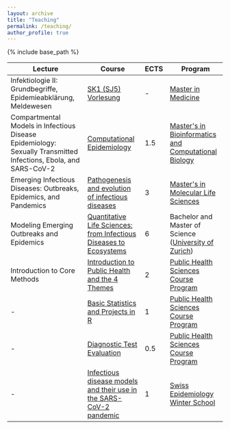 ```yaml
---
layout: archive
title: "Teaching"
permalink: /teaching/
author_profile: true
---
```


{% include base_path %}

Lecture | Course | ECTS | Program
------- | ------ | ---- | -------
Infektiologie II: Grundbegriffe, Epidemieabklärung, Meldewesen | [SK1 (SJ5) Vorlesung](https://www.ksl.unibe.ch/KSL/kurzansicht?4&stammNr=451204&semester=FS2023&lfdNr=0) | - | [Master in Medicine](https://www.medizin.unibe.ch/studies/study_programs/master_in_medicine/index_eng.html)
Compartmental Models in Infectious Disease Epidemiology: Sexually Transmitted Infections, Ebola, and SARS-CoV-2 | [Computational Epidemiology](https://www.ksl.unibe.ch/KSL/kurzansicht?stammNr=467294&semester=HS2022&lfdNr=0) | 1.5 | [Master's in Bioinformatics and Computational Biology](https://www.philnat.unibe.ch/studies/study_programs/master_s_in_bioinformatics_and_computational_biology/index_eng.html)
Emerging Infectious Diseases: Outbreaks, Epidemics, and Pandemics | [Pathogenesis and evolution of infectious diseases](https://www.ksl.unibe.ch/KSL/kurzansicht?2&stammNr=4542&semester=HS2022&lfdNr=0) | 3 | [Master's in Molecular Life Sciences](https://www.philnat.unibe.ch/studies/study_programs/master_s_in_molecular_life_sciences/index_eng.html)
Modeling Emerging Outbreaks and Epidemics | [Quantitative Life Sciences: from Infectious Diseases to Ecosystems](https://studentservices.uzh.ch/uzh/anonym/vvz/?sap-language=EN&sap-ui-language=EN#/details/2022/003/SM/50797178) | 6 | Bachelor and Master of Science ([University of Zurich](https://www.uzh.ch))
Introduction to Core Methods | [Introduction to Public Health and the 4 Themes](https://zuw.me/kurse/dt.php?kid=4448) | 2 | [Public Health Sciences Course Program](https://www.medizin.unibe.ch/phs)
\- | [Basic Statistics and Projects in R](https://zuw.me/kurse/dt.php?kid=4474) | 1 | [Public Health Sciences Course Program](https://www.medizin.unibe.ch/phs)
\- | [Diagnostic Test Evaluation](https://zuw.me/kurse/dt.php?kid=4480) | 0.5 | [Public Health Sciences Course Program](https://www.medizin.unibe.ch/phs)
\- | [Infectious disease models and their use in the SARS-CoV-2 pandemic](https://www.epi-winterschool.org/wp-content/uploads/2021/06/WS2022_AlthausRiouHodcroft_Infectious_disease_description.pdf) | 1 | [Swiss Epidemiology Winter School](https://www.epi-winterschool.org)
